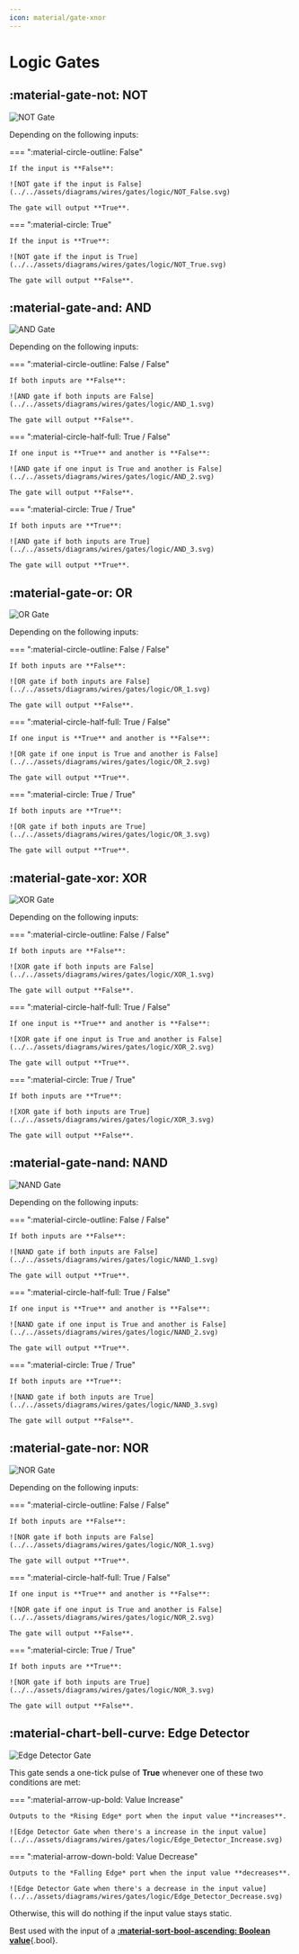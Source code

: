 ```yaml
---
icon: material/gate-xnor
---
```


# Logic Gates

## :material-gate-not: NOT

![NOT Gate](../../assets/diagrams/wires/gates/logic/NOT_Gate.svg)

Depending on the following inputs:

=== ":material-circle-outline: False"

    If the input is **False**:

    ![NOT gate if the input is False](../../assets/diagrams/wires/gates/logic/NOT_False.svg)
    
    The gate will output **True**.

=== ":material-circle: True"

    If the input is **True**:

    ![NOT gate if the input is True](../../assets/diagrams/wires/gates/logic/NOT_True.svg)
    
    The gate will output **False**.

## :material-gate-and: AND

![AND Gate](../../assets/diagrams/wires/gates/logic/AND_Gate.svg)

Depending on the following inputs:

=== ":material-circle-outline: False / False"

    If both inputs are **False**:

    ![AND gate if both inputs are False](../../assets/diagrams/wires/gates/logic/AND_1.svg)
    
    The gate will output **False**.

=== ":material-circle-half-full: True / False"

    If one input is **True** and another is **False**:

    ![AND gate if one input is True and another is False](../../assets/diagrams/wires/gates/logic/AND_2.svg)
    
    The gate will output **False**.

=== ":material-circle: True / True"

    If both inputs are **True**:

    ![AND gate if both inputs are True](../../assets/diagrams/wires/gates/logic/AND_3.svg)

    The gate will output **True**.

## :material-gate-or: OR

![OR Gate](../../assets/diagrams/wires/gates/logic/OR_Gate.svg)

Depending on the following inputs:

=== ":material-circle-outline: False / False"

    If both inputs are **False**:

    ![OR gate if both inputs are False](../../assets/diagrams/wires/gates/logic/OR_1.svg)
    
    The gate will output **False**.

=== ":material-circle-half-full: True / False"

    If one input is **True** and another is **False**:

    ![OR gate if one input is True and another is False](../../assets/diagrams/wires/gates/logic/OR_2.svg)
    
    The gate will output **True**.

=== ":material-circle: True / True"

    If both inputs are **True**:

    ![OR gate if both inputs are True](../../assets/diagrams/wires/gates/logic/OR_3.svg)
    
    The gate will output **True**.

## :material-gate-xor: XOR

![XOR Gate](../../assets/diagrams/wires/gates/logic/XOR_Gate.svg)

Depending on the following inputs:

=== ":material-circle-outline: False / False"

    If both inputs are **False**:

    ![XOR gate if both inputs are False](../../assets/diagrams/wires/gates/logic/XOR_1.svg)
    
    The gate will output **False**.

=== ":material-circle-half-full: True / False"

    If one input is **True** and another is **False**:

    ![XOR gate if one input is True and another is False](../../assets/diagrams/wires/gates/logic/XOR_2.svg)
    
    The gate will output **True**.

=== ":material-circle: True / True"

    If both inputs are **True**:

    ![XOR gate if both inputs are True](../../assets/diagrams/wires/gates/logic/XOR_3.svg)
    
    The gate will output **False**.

## :material-gate-nand: NAND

![NAND Gate](../../assets/diagrams/wires/gates/logic/NAND_Gate.svg)

Depending on the following inputs:

=== ":material-circle-outline: False / False"

    If both inputs are **False**:

    ![NAND gate if both inputs are False](../../assets/diagrams/wires/gates/logic/NAND_1.svg)
    
    The gate will output **True**.

=== ":material-circle-half-full: True / False"

    If one input is **True** and another is **False**:

    ![NAND gate if one input is True and another is False](../../assets/diagrams/wires/gates/logic/NAND_2.svg)
    
    The gate will output **True**.

=== ":material-circle: True / True"

    If both inputs are **True**:

    ![NAND gate if both inputs are True](../../assets/diagrams/wires/gates/logic/NAND_3.svg)

    The gate will output **False**.

## :material-gate-nor: NOR

![NOR Gate](../../assets/diagrams/wires/gates/logic/NOR_Gate.svg)

Depending on the following inputs:

=== ":material-circle-outline: False / False"

    If both inputs are **False**:

    ![NOR gate if both inputs are False](../../assets/diagrams/wires/gates/logic/NOR_1.svg)
    
    The gate will output **True**.

=== ":material-circle-half-full: True / False"

    If one input is **True** and another is **False**:

    ![NOR gate if one input is True and another is False](../../assets/diagrams/wires/gates/logic/NOR_2.svg)
    
    The gate will output **False**.

=== ":material-circle: True / True"

    If both inputs are **True**:

    ![NOR gate if both inputs are True](../../assets/diagrams/wires/gates/logic/NOR_3.svg)
    
    The gate will output **False**.

## :material-chart-bell-curve: Edge Detector

![Edge Detector Gate](../../assets/diagrams/wires/gates/logic/Edge_Detector.svg)

This gate sends a one-tick pulse of **True**
whenever one of these two conditions are met:

=== ":material-arrow-up-bold: Value Increase"

    Outputs to the *Rising Edge* port when the input value **increases**.

    ![Edge Detector Gate when there's a increase in the input value](../../assets/diagrams/wires/gates/logic/Edge_Detector_Increase.svg)

=== ":material-arrow-down-bold: Value Decrease"

    Outputs to the *Falling Edge* port when the input value **decreases**.

    ![Edge Detector Gate when there's a decrease in the input value](../../assets/diagrams/wires/gates/logic/Edge_Detector_Decrease.svg)

Otherwise, this will do nothing if the input value stays static.

Best used with the input of a
[**:material-sort-bool-ascending: Boolean value**](){.bool}.
